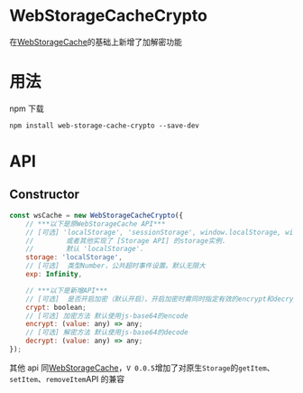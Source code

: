 # WebStorageCacheCrypto

在[WebStorageCache](https://github.com/wuchangming/web-storage-cache)的基础上新增了加解密功能

# 用法

npm 下载

```
npm install web-storage-cache-crypto --save-dev
```

# API

## Constructor

```javascript
const wsCache = new WebStorageCacheCrypto({
    // ***以下是原WebStorageCache API***
    // [可选] 'localStorage', 'sessionStorage', window.localStorage, window.sessionStorage
    //        或者其他实现了 [Storage API] 的storage实例.
    //        默认 'localStorage'.
    storage: 'localStorage',
    // [可选]  类型Number，公共超时事件设置。默认无限大
    exp: Infinity,

    // ***以下是新增API***
    // [可选]  是否开启加密（默认开启），开启加密时需同时指定有效的encrypt和decrypt方法，否则仍视为不开启加密
    crypt: boolean;
    // [可选] 加密方法 默认使用js-base64的encode
    encrypt: (value: any) => any;
    // [可选] 解密方法 默认使用js-base64的decode
    decrypt: (value: any) => any;
});
```

其他 api 同[WebStorageCache](https://github.com/wuchangming/web-storage-cache)，`V 0.0.5`增加了对原生`Storage`的`getItem`、`setItem`、`removeItem`API 的兼容
